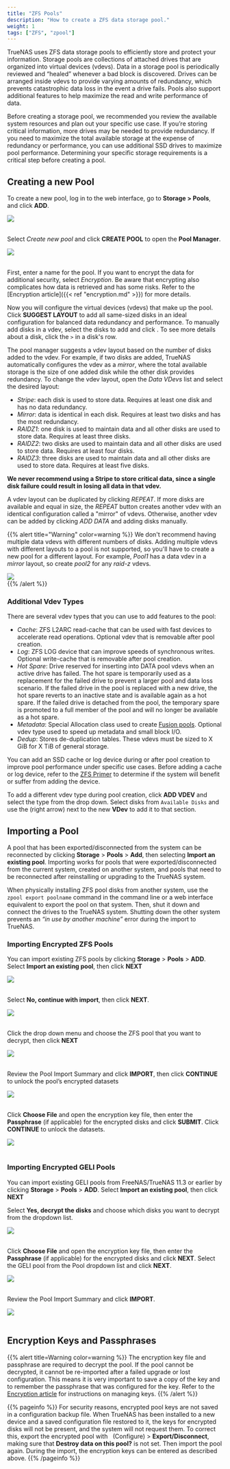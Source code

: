 ```yaml
---
title: "ZFS Pools"
description: "How to create a ZFS data storage pool."
weight: 1
tags: ["ZFS", "zpool"]
---
```


TrueNAS uses ZFS data storage pools to efficiently store and protect your information. 
Storage pools are collections of attached drives that are organized into virtual devices (vdevs). 
Data in a storage pool is periodically reviewed and “healed” whenever a bad block is discovered. 
Drives can be arranged inside vdevs to provide varying amounts of redundancy, which prevents catastrophic data loss in the event a drive fails. 
Pools also support additional features to help maximize the read and write performance of data.

Before creating a storage pool, we recommended you review the available system resources and plan out your specific use case. 
If you’re storing critical information, more drives may be needed to provide redundancy. 
If you need to maximize the total available storage at the expense of redundancy or performance, you can use additional SSD drives to maximize pool performance. 
Determining your specific storage requirements is a critical step before creating a pool.

## Creating a new Pool

To create a new pool, log in to the web interface, go to **Storage > Pools**, and click **ADD**.

<img src="/images/CreateNewPool.png">
<br><br>

Select *Create new pool* and click **CREATE POOL** to open the **Pool Manager**.

<img src="/images/PoolManager.png">
<br><br>

First, enter a name for the pool.
If you want to encrypt the data for additional security, select *Encryption*.
Be aware that encrypting also complicates how data is retrieved and has some risks. Refer to the [Encryption article]({{< ref "encryption.md" >}}) for more details.

Now you will configure the virtual devices (vdevs) that make up the pool.
Click **SUGGEST LAYOUT** to add all same-sized disks in an ideal configuration for balanced data redundancy and performance.
To manually add disks in a vdev, select the disks to add and click <i class="fas fa-arrow-right" aria-hidden="true" title="Right Arrow"></i>.
To see more details about a disk, click the `>` in a disk's row.

The pool manager suggests a vdev layout based on the number of disks added to the vdev.
For example, if two disks are added, TrueNAS automatically configures the vdev as a *mirror*, where the total available storage is the size of one added disk while the other disk provides redundancy.
To change the vdev layout, open the *Data VDevs* list and select the desired layout:

* *Stripe*: each disk is used to store data. Requires at least one disk and has no data redundancy.
* *Mirror*: data is identical in each disk. Requires at least two disks and has the most redundancy.
* *RAIDZ1*: one disk is used to maintain data and all other disks are used to store data. Requires at least three disks.
* *RAIDZ2*: two disks are used to maintain data and all other disks are used to store data. Requires at least four disks. 
* *RAIDZ3*: three disks are used to maintain data and all other disks are used to store data. Requires at least five disks.

**We never recommend using a Stripe to store critical data, since a single disk failure could result in losing all data in that vdev.**

A vdev layout can be duplicated by clicking *REPEAT*.
If more disks are available and equal in size, the *REPEAT* button creates another vdev with an identical configuration called a "mirror" of vdevs.
Otherwise, another vdev can be added by clicking *ADD DATA* and adding disks manually.

{{% alert title="Warning" color=warning %}}
We don't recommend having multiple data vdevs with different numbers of disks.
Adding multiple vdevs with different layouts to a pool is not supported, so you'll have to create a new pool for a different layout.
For example, *Pool1* has a data vdev in a *mirror* layout, so create *pool2* for any *raid-z* vdevs.

<img src="/images/MirrorPoolExample.png" size="50%">
<br>
{{% /alert %}}

### Additional Vdev Types

There are several vdev types that you can use to add features to the pool:

* *Cache*: ZFS L2ARC read-cache that can be used with fast devices to accelerate read operations. Optional vdev that is removable after pool creation.
* *Log*: ZFS LOG device that can improve speeds of synchronous writes. Optional write-cache that is removable after pool creation.
* *Hot Spare*: Drive reserved for inserting into DATA pool vdevs when an active drive has failed.
  The hot spare is temporarily used as a replacement for the failed drive to prevent a larger pool and data loss scenario.
  If the failed drive in the pool is replaced with a new drive, the hot spare reverts to an inactive state and is available again as a hot spare.
  If the failed drive is detached from the pool, the temporary spare is promoted to a full member of the pool and will no longer be available as a hot spare.
* *Metadata*: Special Allocation class used to create [Fusion pools](/hub/initial-setup/storage/fusion-pool/). Optional vdev type used to speed up metadata and small block I/O.
* *Dedup*: Stores de-duplication tables. These vdevs must be sized to X GiB for X TiB of general storage.

You can add an SSD cache or log device during or after pool creation to improve pool performance under specific use cases.
Before adding a cache or log device, refer to the [ZFS Primer](/hub/additional-topics/reference/zfs-references/) to determine if the system will benefit or suffer from adding the device.

To add a different vdev type during pool creation, click **ADD VDEV** and select the type from the drop down.
Select disks from `Available Disks` and use the <i class="fas fa-arrow-right" aria-hidden="true" title="Right Arrow"></i> (right arrow) next to the new **VDev** to add it to that section.

## Importing a Pool

A pool that has been exported/disconnected from the system can be reconnected by clicking **Storage** > **Pools** > **Add**, then selecting **Import an existing pool**. Importing works for pools that were exported/disconnected from the current system, created on another system, and pools that need to be reconnected after reinstalling or upgrading to the TrueNAS system.

When physically installing ZFS pool disks from another system, use the `zpool export poolname` command in the command line or a web interface equivalent to export the pool on that system. Then, shut it down and connect the drives to the TrueNAS system. Shutting down the other system prevents an *“in use by another machine”* error during the import to TrueNAS.

### Importing Encrypted ZFS Pools

You can import existing ZFS pools by clicking **Storage** > **Pools** > **ADD**. Select **Import an existing pool**, then click **NEXT**

<img src="/images/ZFS 1 - Import an existing pool.png">
<br><br>

Select **No, continue with import**, then click **NEXT**.

<img src="/images/ZFS 2 - No, continue with import.png">
<br><br>

Click the drop down menu and choose the ZFS pool that you want to decrypt, then click **NEXT**

<img src="/images/ZFS 3 - Select the pool you want to decrypt.png">
<br><br>

Review the Pool Import Summary and click **IMPORT**, then click **CONTINUE** to unlock the pool’s encrypted datasets

<img src="/images/ZFS 4 - Review the pool import summary.png">
<br><br>

Click **Choose File** and open the encryption key file, then enter the **Passphrase** (if applicable) for the encrypted disks and click **SUBMIT**. Click **CONTINUE** to unlock the datasets.

<img src="/images/ZFS 5 - Open the encryption key file.png">
<br><br>

### Importing Encrypted GELI Pools

You can import existing GELI pools from FreeNAS/TrueNAS 11.3 or earlier by clicking **Storage** > **Pools** > **ADD**. Select **Import an existing pool**, then click **NEXT**

Select **Yes, decrypt the disks** and choose which disks you want to decrypt from the dropdown list.

<img src="/images/GELI 1 - Yes, decrypt the disks.png">
<br><br>

Click **Choose File** and open the encryption key file, then enter the **Passphrase** (if applicable) for the encrypted disks and click **NEXT**.
Select the GELI pool from the Pool dropdown list and click **NEXT**.

<img src="/images/GELI 2 - Select the pool you want to decrypt.png">
<br><br>

Review the Pool Import Summary and click **IMPORT**.

<img src="/images/GELI 3 - Review the pool import summary.png">
<br><br>

## Encryption Keys and Passphrases

{{% alert title=Warning color=warning %}}
The encryption key file and passphrase are required to decrypt the pool. If the pool cannot be decrypted, it cannot be re-imported after a failed upgrade or lost configuration. This means it is very important to save a copy of the key and to remember the passphrase that was configured for the key. Refer to the [Encryption article](/hub/initial-setup/storage/encryption/) for instructions on managing keys.
{{% /alert %}}

{{% pageinfo %}}
For security reasons, encrypted pool keys are not saved in a configuration backup file. When TrueNAS has been installed to a new device and a saved configuration file restored to it, the keys for encrypted disks will not be present, and the system will not request them. To correct this, export the encrypted pool with <i class="fas fa-pen" aria-hidden="true" title="Pen"></i>&nbsp; (Configure) > **Export/Disconnect**, making sure that **Destroy data on this pool?** is not set. Then import the pool again. During the import, the encryption keys can be entered as described above.
{{% /pageinfo %}}

